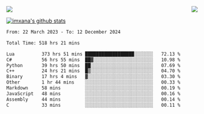 <p>
  <a href="https://count.getloli.com/"><img src="https://count.getloli.com/get/@xana.readme?theme=moebooru-h"></a>
  <img src="https://weather-icon.journeyad.repl.co/@hangzhou?v=1" align="right">
</p>


<a href="https://github.com/imxana"><img align="center" src="https://github-readme-stats.vercel.app/api?username=imxana&show_icons=true&include_all_commits=true&hide_border=tru&custom_title=imxana%27s%20Github%20Stats" alt="imxana's github stats" /></a> 

<!--START_SECTION:waka-->

```txt
From: 22 March 2023 - To: 12 December 2024

Total Time: 518 hrs 21 mins

Lua          373 hrs 51 mins ██████████████████░░░░░░░   72.13 %
C#           56 hrs 55 mins  ██▓░░░░░░░░░░░░░░░░░░░░░░   10.98 %
Python       39 hrs 50 mins  ██░░░░░░░░░░░░░░░░░░░░░░░   07.69 %
C++          24 hrs 21 mins  █▒░░░░░░░░░░░░░░░░░░░░░░░   04.70 %
Binary       17 hrs 4 mins   ▓░░░░░░░░░░░░░░░░░░░░░░░░   03.30 %
Other        1 hr 44 mins    ░░░░░░░░░░░░░░░░░░░░░░░░░   00.33 %
Markdown     58 mins         ░░░░░░░░░░░░░░░░░░░░░░░░░   00.19 %
JavaScript   48 mins         ░░░░░░░░░░░░░░░░░░░░░░░░░   00.16 %
Assembly     44 mins         ░░░░░░░░░░░░░░░░░░░░░░░░░   00.14 %
C            33 mins         ░░░░░░░░░░░░░░░░░░░░░░░░░   00.11 %
```

<!--END_SECTION:waka-->
